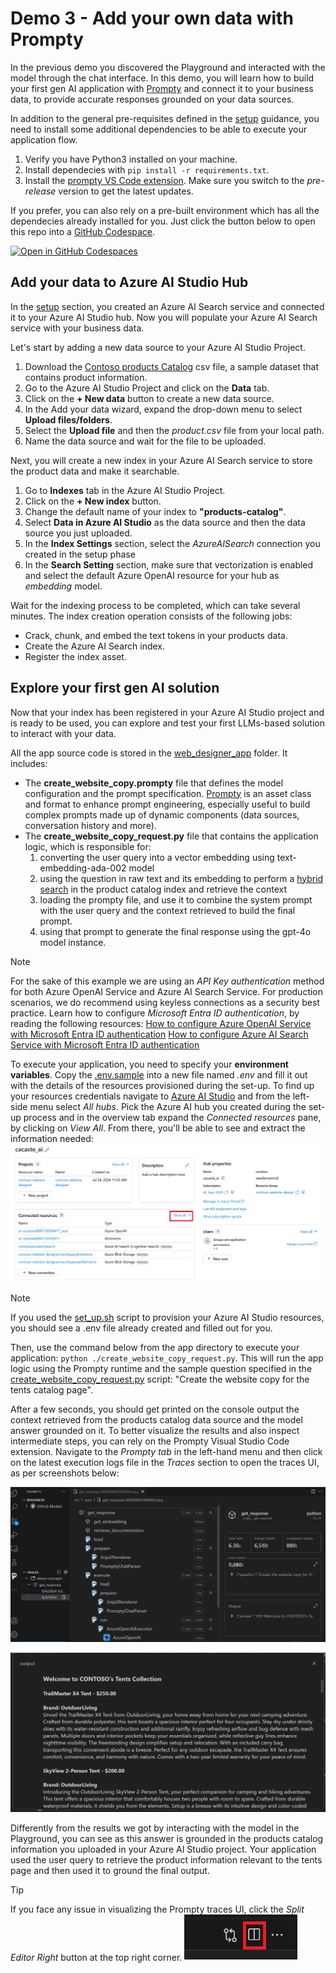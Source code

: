 # Demo 3 - Add your own data with Prompty

In the previous demo you discovered the Playground and interacted with the model through the chat interface. In this demo, you will learn how to build your first gen AI application with [Prompty](https://prompty.ai/) and connect it to your business data, to provide accurate responses grounded on your data sources.

In addition to the general pre-requisites defined in the [setup](./set_up.md) guidance, you need to install some additional dependencies to be able to execute your application flow.

1. Verify you have Python3 installed on your machine.
2. Install dependecies with `pip install -r requirements.txt`.
3. Install the [prompty VS Code extension](https://marketplace.visualstudio.com/items?itemName=ms-toolsai.prompty). Make sure you switch to the *pre-release* version to get the latest updates.

If you prefer, you can also rely on a pre-built environment which has all the dependecies already installed for you. Just click the button below to open this repo into a [GitHub Codespace](https://github.com/codespaces).

 [![Open in GitHub Codespaces](https://img.shields.io/static/v1?style=for-the-badge&label=GitHub+Codespaces&message=Open&color=brightgreen&logo=github)](https://github.com/codespaces/new?hide_repo_select=true&machine=basicLinux32gb&repo=826287138&ref=main&devcontainer_path=.devcontainer%2Fdevcontainer.json&geo=UsEast)

## Add your data to Azure AI Studio Hub

In the [setup](./set_up.md) section, you created an Azure AI Search service and connected it to your Azure AI Studio hub. Now you will populate your Azure AI Search service with your business data.

Let's start by adding a new data source to your Azure AI Studio Project.

1. Download the [Contoso products Catalog](./data/products.csv) csv file, a sample dataset that contains product information.
1. Go to the Azure AI Studio Project and click on the **Data** tab.
1. Click on the **+ New data** button to create a new data source.
1. In the Add your data wizard, expand the drop-down menu to select **Upload files/folders**.
1. Select the **Upload file** and then the *product.csv* file from your local path. 
1. Name the data source and wait for the file to be uploaded.

Next, you will create a new index in your Azure AI Search service to store the product data and make it searchable.

1. Go to **Indexes** tab in the Azure AI Studio Project.
1. Click on the **+ New index** button.
1. Change the default name of your index to **"products-catalog"**.
1. Select **Data in Azure AI Studio** as the data source and then the data source you just uploaded.
1. In the **Index Settings** section, select the *AzureAISearch* connection you created in the setup phase
1. In the **Search Setting** section, make sure that vectorization is enabled and select the default Azure OpenAI resource for your hub as *embedding* model.

Wait for the indexing process to be completed, which can take several minutes. The index creation operation consists of the following jobs:

- Crack, chunk, and embed the text tokens in your products data.
- Create the Azure AI Search index.
- Register the index asset.

## Explore your first gen AI solution

Now that your index has been registered in your Azure AI Studio project and is ready to be used, you can explore and test your first LLMs-based solution to interact with your data.

All the app source code is stored in the [web_designer_app](./web_designer_app) folder. It includes:
- The **create_website_copy.prompty** file that defines the model configuration and the prompt specification. [Prompty](https://prompty.ai/docs) is an asset class and format to enhance prompt engineering, especially useful to build complex prompts made up of dynamic components (data sources, conversation history and more).
- The **create_website_copy_request.py** file that contains the application logic, which is responsible for:
    1. converting the user query into a vector embedding using text-embedding-ada-002 model
    1. using the question in raw text and its embedding to perform a [hybrid search](https://learn.microsoft.com/azure/search/hybrid-search-overview?WT.mc_id=academic-145965-cacaste) in the product catalog index and retrieve the context
    1. loading the prompty file, and use it to combine the system prompt with the user query and the context retrieved to build the final prompt.
    1. using that prompt to generate the final response using the gpt-4o model instance.
 
 >[!NOTE]
 >For the sake of this example we are using an *API Key authentication* method for both Azure OpenAI Service and Azure AI Search Service. For production scenarios, we do recommend using keyless connections as a security best practice. Learn how to configure *Microsoft Entra ID authentication*, by reading the following resources:
>[How to configure Azure OpenAI Service with Microsoft Entra ID authentication](https://learn.microsoft.com/azure/ai-services/openai/how-to/managed-identity?WT.mc_id=academic-145965-cacaste)
>[How to configure Azure AI Search Service with Microsoft Entra ID authentication](https://learn.microsoft.com/azure/search/keyless-connections?WT.mc_id=academic-145965-cacaste)

To execute your application, you need to specify your **environment variables**. Copy the [.env.sample](./src/.env.sample) into a new file named *.env* and fill it out with the details of the resources provisioned during the set-up. To find up your resources credentials navigate to [Azure AI Studio](ai.azure.com) and from the left-side menu select *All hubs*. Pick the Azure AI hub you created during the set-up process and in the overview tab expand the *Connected resources* pane, by clicking on *View All*. From there, you'll be able to see and extract the information needed:
![Connected resources](./media/connected_resources_info.png)

>[!NOTE]
>If you used the [set_up.sh](./set_up.sh) script to provision your Azure AI Studio resources, you should see a .env file already created and filled out for you. 

Then, use the command below from the app directory to execute your application: `python ./create_website_copy_request.py`. This will run the app logic using the Prompty runtime and the sample question specified in the [create_website_copy_request.py](./create_website_copy_request.py) script: "Create the website copy for the tents catalog page".

After a few seconds, you should get printed on the console output the context retrieved from the products catalog data source and the model answer grounded on it. 
To better visualize the results and also inspect intermediate steps, you can rely on the Prompty Visual Studio Code extension. Navigate to the *Prompty tab* in the left-hand menu and then click on the latest execution logs file in the *Traces* section to open the traces UI, as per screenshots below:

![App traces](./media/app_traces.png)

![App output](./media/app_output.png)

Differently from the results we got by interacting with the model in the Playground, you can see as this answer is grounded in the products catalog information you uploaded in your Azure AI Studio project. Your application used the user query to retrieve the product information relevant to the tents page and then used it to ground the final output.

> [!TIP]
> If you face any issue in visualizing the Prompty traces UI, click the *Split Editor Right* button at the top right corner.
![Split editor button](./media/split_editor_button.png)
